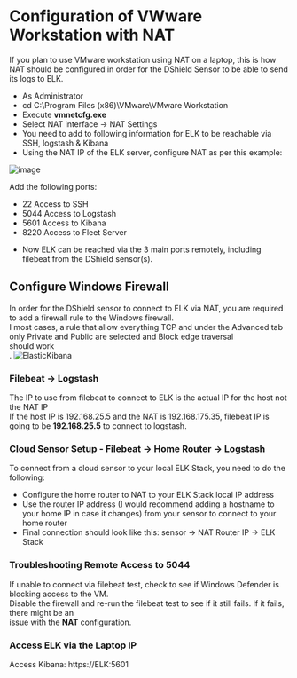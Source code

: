 # Configuration of VWware Workstation with NAT
If you plan to use VMware workstation using NAT on a laptop, this is how NAT should be configured in order for the DShield Sensor to be able to send its logs to ELK.<br>

- As Administrator<br>
- cd C:\Program Files (x86)\VMware\VMware Workstation<br>
- Execute **vmnetcfg.exe**<br>
- Select NAT interface -> NAT Settings
- You need to add to following information for ELK to be reachable via SSH, logstash & Kibana
- Using the NAT IP of the ELK server, configure NAT as per this example:

![image](https://github.com/bruneaug/DShield-SIEM/assets/48228401/5f8d7452-d77b-4f07-b2af-fa7b0f2482aa)

Add the following ports:
* 22 Access to SSH
* 5044 Access to Logstash
* 5601 Access to Kibana
* 8220 Access to Fleet Server

- Now ELK can be reached via the 3 main ports remotely, including filebeat from the DShield sensor(s).<br>
## Configure Windows Firewall
In order for the DShield sensor to connect to ELK via NAT, you are required to add a firewall rule to the Windows firewall.<br>
I most cases, a rule that allow everything TCP and under the Advanced tab only Private and Public are selected and Block edge traversal<br>
should work<br>.
![ElasticKibana](https://github.com/user-attachments/assets/0fb009ff-5728-4b48-80d9-fecda1b6c491)

### Filebeat -> Logstash
The IP to use from filebeat to connect to ELK is the actual IP for the host not the NAT IP<br>
If the host IP is 192.168.25.5 and the NAT is 192.168.175.35, filebeat IP is going to be **192.168.25.5** to connect to logstash.<br>

### Cloud Sensor Setup - Filebeat -> Home Router -> Logstash
To connect from a cloud sensor to your local ELK Stack, you need to do the following:
- Configure the home router to NAT to your ELK Stack local IP address<br>
- Use the router IP address (I would recommend adding a hostname to your home IP in case it changes) from your sensor to connect to your home router<br>
- Final connection should look like this: sensor -> NAT Router IP -> ELK Stack

### Troubleshooting Remote Access to 5044
If unable to connect via filebeat test, check to see if Windows Defender is blocking access to the VM.<br>
Disable the firewall and re-run the filebeat test to see if it still fails. If it fails, there might be an <br>
issue with the **NAT** configuration.

### Access ELK via the Laptop IP
Access Kibana: https://ELK:5601
